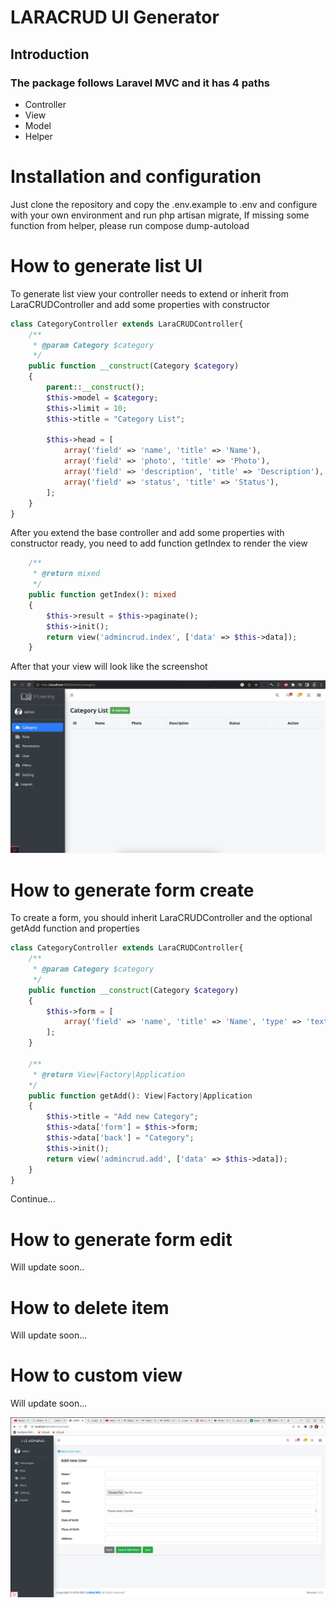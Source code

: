 # LARACRUD UI Generator
## Introduction 
### The package follows Laravel MVC and it has 4 paths
- Controller
- View
- Model
- Helper

# Installation and configuration 
Just clone the repository and copy the .env.example to .env and configure with your own environment and run php artisan migrate, 
If missing some function from helper, please run compose dump-autoload

# How to generate list UI
To generate list view your controller needs to extend or inherit from LaraCRUDController and add some properties with constructor
```php
class CategoryController extends LaraCRUDController{
    /**
     * @param Category $category
     */
    public function __construct(Category $category)
    {
        parent::__construct();
        $this->model = $category;
        $this->limit = 10;
        $this->title = "Category List";

        $this->head = [
            array('field' => 'name', 'title' => 'Name'),
            array('field' => 'photo', 'title' => 'Photo'),
            array('field' => 'description', 'title' => 'Description'),
            array('field' => 'status', 'title' => 'Status'),
        ];
    }
}
```

After you extend the base controller and add some properties with constructor ready, you need to add function getIndex to render the view
```php
    /**
     * @return mixed
     */
    public function getIndex(): mixed
    {
        $this->result = $this->paginate();
        $this->init();
        return view('admincrud.index', ['data' => $this->data]);
    }
```
After that your view will look like the screenshot

![LARACRUD](/public/images/screenshot/list.png?raw=true "LARACRUD")



# How to generate form create
To create a form, you should inherit LaraCRUDController and the optional getAdd function and properties 
```php
class CategoryController extends LaraCRUDController{
    /**
     * @param Category $category
     */
    public function __construct(Category $category)
    {
        $this->form = [
            array('field' => 'name', 'title' => 'Name', 'type' => 'text', 'required' => true, 'validated' => 'required|min:10'),
        ];
    }
    
    /**
     * @return View|Factory|Application
    */
    public function getAdd(): View|Factory|Application
    {
        $this->title = "Add new Category";
        $this->data['form'] = $this->form;
        $this->data['back'] = "Category";
        $this->init();
        return view('admincrud.add', ['data' => $this->data]);
    }
}
```

Continue...

# How to generate form edit 
Will update soon..

# How to delete item
Will update soon...

# How to custom view
Will update soon...

![LARACRUD](/public/images/screenshot/Screenshot.png?raw=true "LARACRUD")
